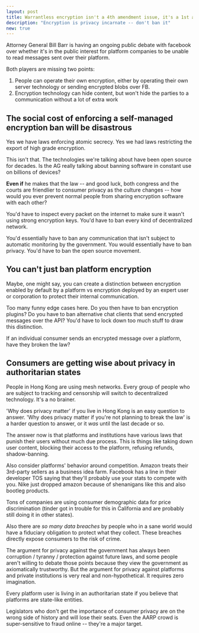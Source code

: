 ```yaml
---
layout: post
title: Warrantless encryption isn't a 4th amendment issue, it's a 1st amendment issue
description: "Encryption is privacy incarnate -- don't ban it"
new: true
---
```


Attorney General Bill Barr is having an ongoing public debate with facebook over whether it's in the public interest for platform companies to be unable to read messages sent over their platform.

Both players are missing two points:

1. People can operate their own encryption, either by operating their own server technology or sending encrypted blobs over FB.
1. Encryption technology can hide content, but won't hide the parties to a communication without a lot of extra work

## The social cost of enforcing a self-managed encryption ban will be disastrous

Yes we have laws enforcing atomic secrecy. Yes we had laws restricting the export of high grade encryption.

This isn't that. The technologies we're talking about have been open source for decades. Is the AG really talking about banning software in constant use on billions of devices?

**Even if** he makes that the law -- and good luck, both congress and the courts are friendlier to consumer privacy as the culture changes -- how would you ever prevent normal people from sharing encryption software with each other?

You'd have to inspect every packet on the internet to make sure it wasn't using strong encryption keys. You'd have to ban every kind of decentralized network.

You'd essentially have to ban any communication that isn't subject to automatic monitoring by the government. You would essentially have to ban privacy. You'd have to ban the open source movement.

## You can't just ban platform encryption

Maybe, one might say, you can create a distinction between encryption enabled by default by a platform vs encryption deployed by an expert user or corporation to protect their internal communication.

Too many funny edge cases here. Do you then have to ban encryption plugins? Do you have to ban alternative chat clients that send encrypted messages over the API? You'd have to lock down too much stuff to draw this distinction.

If an individual consumer sends an encrypted message over a platform, have they broken the law?

## Consumers are getting wise about privacy in authoritarian states

People in Hong Kong are using mesh networks. Every group of people who are subject to tracking and censorship will switch to decentralized technology. It's a no brainer.

'Why does privacy matter' if you live in Hong Kong is an easy question to answer. 'Why does privacy matter if you're not planning to break the law' is a harder question to answer, or it *was* until the last decade or so.

The answer now is that platforms and institutions have various laws that punish their users without much due process. This is things like taking down user content, blocking their access to the platform, refusing refunds, shadow-banning.

Also consider platforms' behavior around competition. Amazon treats their 3rd-party sellers as a business idea farm. Facebook has a line in their developer TOS saying that they'll probably use your stats to compete with you. Nike just dropped amazon because of shenanigans like this and also bootleg products.

Tons of companies are using consumer demographic data for price discrimination (tinder got in trouble for this in California and are probably still doing it in other states).

Also there are *so many data breaches* by people who in a sane world would have a fiduciary obligation to protect what they collect. These breaches directly expose consumers to the risk of crime.

The argument for privacy against the government has always been corruption / tyranny / protection against future laws, and some people aren't willing to debate those points because they view the government as axiomatically trustworthy. But the argument for privacy against platforms and private institutions is very real and non-hypothetical. It requires zero imagination.

Every platform user is living in an authoritarian state if you believe that platforms are state-like entities. 

Legislators who don't get the importance of consumer privacy are on the wrong side of history and will lose their seats. Even the AARP crowd is super-sensitive to fraud online -- they're a major target.
